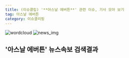 ```yaml
---
title: (이슈클립) '**아스날 에버튼**' 관련 이슈, 기사 모아 보기
tag: 아스날 에버튼
category: 이슈클리핑
---
```

![wordcloud](https://s3.ap-northeast-2.amazonaws.com/lyrics101-wordcloud/2018-09-24-1537725905.png)
![news_img](https://user-images.githubusercontent.com/42597476/44507050-1206f400-a6e4-11e8-8d98-7ffbfebb353f.png)
## **'**아스날 에버튼**'** 뉴스속보 검색결과

